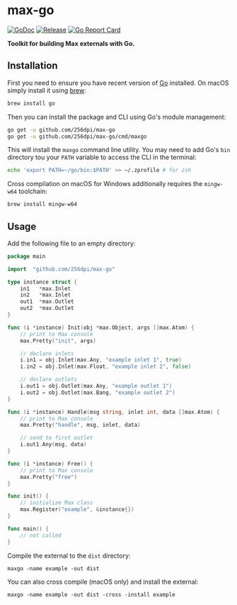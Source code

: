 # max-go

[![GoDoc](https://godoc.org/github.com/256dpi/max-go?status.svg)](http://godoc.org/github.com/256dpi/max-go)
[![Release](https://img.shields.io/github/release/256dpi/max-go.svg)](https://github.com/256dpi/max-go/releases)
[![Go Report Card](https://goreportcard.com/badge/github.com/256dpi/max-go)](https://goreportcard.com/report/github.com/256dpi/max-go)

**Toolkit for building Max externals with Go.** 

## Installation

First you need to ensure you have recent version of [Go](https://golang.org) installed. On macOS simply install it using [brew](https://brew.sh):

```sh
brew install go
```

Then you can install the package and CLI using Go's module management:

```sh
go get -u github.com/256dpi/max-go
go get -u github.com/256dpi/max-go/cmd/maxgo
``` 

This will install the `maxgo` command line utility. You may need to add Go's `bin` directory tou your `PATH` variable to access the CLI in the terminal:

```sh
echo 'export PATH=~/go/bin:$PATH' >> ~/.zprofile # for zsh
```

Cross compilation on macOS for Windows additionally requires the `mingw-w64` toolchain:

```sh
brew install mingw-w64
```

## Usage

Add the following file to an empty directory:

```go
package main

import  "github.com/256dpi/max-go"

type instance struct {
	in1   *max.Inlet
	in2   *max.Inlet
	out1  *max.Outlet
	out2  *max.Outlet
}

func (i *instance) Init(obj *max.Object, args []max.Atom) {
	// print to Max console
	max.Pretty("init", args)

	// declare inlets
	i.in1 = obj.Inlet(max.Any, "example inlet 1", true)
	i.in2 = obj.Inlet(max.Float, "example inlet 2", false)

	// declare outlets
	i.out1 = obj.Outlet(max.Any, "example outlet 1")
	i.out2 = obj.Outlet(max.Bang, "example outlet 2")
}

func (i *instance) Handle(msg string, inlet int, data []max.Atom) {
	// print to Max console
	max.Pretty("handle", msg, inlet, data)

	// send to first outlet
	i.out1.Any(msg, data)
}

func (i *instance) Free() {
	// print to Max console
	max.Pretty("free")
}

func init() {
	// initialize Max class
	max.Register("example", &instance{})
}

func main() {
	// not called
}
```

Compile the external to the `dist` directory:

```
maxgo -name example -out dist
```

You can also cross compile (macOS only) and install the external:

```
maxgo -name example -out dist -cross -install example
```
